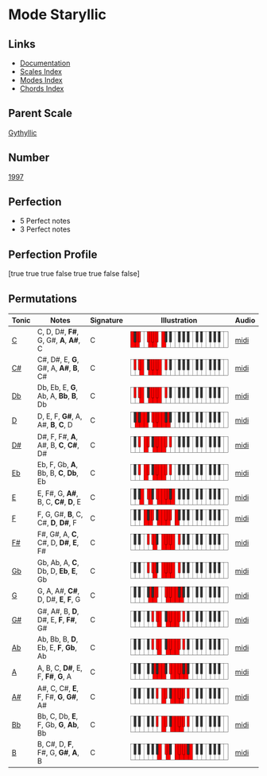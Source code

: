 # Mode Staryllic

## Links

- [Documentation](index.md)
- [Scales Index](Scales.md)
- [Modes Index](Modes.md)
- [Chords Index](Chords.md)

## Parent Scale

[Gythyllic](ScaleGythyllic.md)

## Number

[1997](https://ianring.com/musictheory/scales/1997)

## Perfection

- 5 Perfect notes
- 3 Perfect notes

## Perfection Profile

[true true true false true true false false]

## Permutations

| Tonic | Notes | Signature | Illustration | Audio |
|-------|-------|-----------|--------------|-------|
| [C](ModeCNaturalStaryllic.md) | C, D, D#, **F#**, G, G#, **A**, **A#**, C | C | ![CNaturalStaryllic](ModeCNaturalStaryllic.png) | [midi](https://github.com/edipermadi/music/blob/main/docs/ModeCNaturalStaryllic.mid?raw=true) |
| [C#](ModeCSharpStaryllic.md) | C#, D#, E, **G**, G#, A, **A#**, **B**, C# | C | ![CSharpStaryllic](ModeCSharpStaryllic.png) | [midi](https://github.com/edipermadi/music/blob/main/docs/ModeCSharpStaryllic.mid?raw=true) |
| [Db](ModeDFlatStaryllic.md) | Db, Eb, E, **G**, Ab, A, **Bb**, **B**, Db | C | ![DFlatStaryllic](ModeDFlatStaryllic.png) | [midi](https://github.com/edipermadi/music/blob/main/docs/ModeDFlatStaryllic.mid?raw=true) |
| [D](ModeDNaturalStaryllic.md) | D, E, F, **G#**, A, A#, **B**, **C**, D | C | ![DNaturalStaryllic](ModeDNaturalStaryllic.png) | [midi](https://github.com/edipermadi/music/blob/main/docs/ModeDNaturalStaryllic.mid?raw=true) |
| [D#](ModeDSharpStaryllic.md) | D#, F, F#, **A**, A#, B, **C**, **C#**, D# | C | ![DSharpStaryllic](ModeDSharpStaryllic.png) | [midi](https://github.com/edipermadi/music/blob/main/docs/ModeDSharpStaryllic.mid?raw=true) |
| [Eb](ModeEFlatStaryllic.md) | Eb, F, Gb, **A**, Bb, B, **C**, **Db**, Eb | C | ![EFlatStaryllic](ModeEFlatStaryllic.png) | [midi](https://github.com/edipermadi/music/blob/main/docs/ModeEFlatStaryllic.mid?raw=true) |
| [E](ModeENaturalStaryllic.md) | E, F#, G, **A#**, B, C, **C#**, **D**, E | C | ![ENaturalStaryllic](ModeENaturalStaryllic.png) | [midi](https://github.com/edipermadi/music/blob/main/docs/ModeENaturalStaryllic.mid?raw=true) |
| [F](ModeFNaturalStaryllic.md) | F, G, G#, **B**, C, C#, **D**, **D#**, F | C | ![FNaturalStaryllic](ModeFNaturalStaryllic.png) | [midi](https://github.com/edipermadi/music/blob/main/docs/ModeFNaturalStaryllic.mid?raw=true) |
| [F#](ModeFSharpStaryllic.md) | F#, G#, A, **C**, C#, D, **D#**, **E**, F# | C | ![FSharpStaryllic](ModeFSharpStaryllic.png) | [midi](https://github.com/edipermadi/music/blob/main/docs/ModeFSharpStaryllic.mid?raw=true) |
| [Gb](ModeGFlatStaryllic.md) | Gb, Ab, A, **C**, Db, D, **Eb**, **E**, Gb | C | ![GFlatStaryllic](ModeGFlatStaryllic.png) | [midi](https://github.com/edipermadi/music/blob/main/docs/ModeGFlatStaryllic.mid?raw=true) |
| [G](ModeGNaturalStaryllic.md) | G, A, A#, **C#**, D, D#, **E**, **F**, G | C | ![GNaturalStaryllic](ModeGNaturalStaryllic.png) | [midi](https://github.com/edipermadi/music/blob/main/docs/ModeGNaturalStaryllic.mid?raw=true) |
| [G#](ModeGSharpStaryllic.md) | G#, A#, B, **D**, D#, E, **F**, **F#**, G# | C | ![GSharpStaryllic](ModeGSharpStaryllic.png) | [midi](https://github.com/edipermadi/music/blob/main/docs/ModeGSharpStaryllic.mid?raw=true) |
| [Ab](ModeAFlatStaryllic.md) | Ab, Bb, B, **D**, Eb, E, **F**, **Gb**, Ab | C | ![AFlatStaryllic](ModeAFlatStaryllic.png) | [midi](https://github.com/edipermadi/music/blob/main/docs/ModeAFlatStaryllic.mid?raw=true) |
| [A](ModeANaturalStaryllic.md) | A, B, C, **D#**, E, F, **F#**, **G**, A | C | ![ANaturalStaryllic](ModeANaturalStaryllic.png) | [midi](https://github.com/edipermadi/music/blob/main/docs/ModeANaturalStaryllic.mid?raw=true) |
| [A#](ModeASharpStaryllic.md) | A#, C, C#, **E**, F, F#, **G**, **G#**, A# | C | ![ASharpStaryllic](ModeASharpStaryllic.png) | [midi](https://github.com/edipermadi/music/blob/main/docs/ModeASharpStaryllic.mid?raw=true) |
| [Bb](ModeBFlatStaryllic.md) | Bb, C, Db, **E**, F, Gb, **G**, **Ab**, Bb | C | ![BFlatStaryllic](ModeBFlatStaryllic.png) | [midi](https://github.com/edipermadi/music/blob/main/docs/ModeBFlatStaryllic.mid?raw=true) |
| [B](ModeBNaturalStaryllic.md) | B, C#, D, **F**, F#, G, **G#**, **A**, B | C | ![BNaturalStaryllic](ModeBNaturalStaryllic.png) | [midi](https://github.com/edipermadi/music/blob/main/docs/ModeBNaturalStaryllic.mid?raw=true) |
